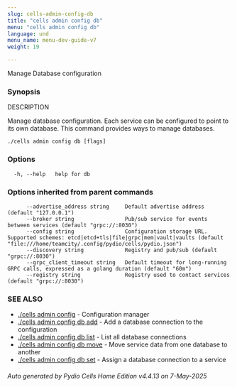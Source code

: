 ```yaml
---
slug: cells-admin-config-db
title: "cells admin config db"
menu: "cells admin config db"
language: und
menu_name: menu-dev-guide-v7
weight: 19

---
```

Manage Database configuration

### Synopsis


DESCRIPTION

  Manage database configuration.
  Each service can be configured to point to its own database. This command provides ways to manage databases.


```
./cells admin config db [flags]
```

### Options

```
  -h, --help   help for db
```

### Options inherited from parent commands

```
      --advertise_address string     Default advertise address (default "127.0.0.1")
      --broker string                Pub/sub service for events between services (default "grpc://:8030")
      --config string                Configuration storage URL. Supported schemes: etcd|etcd+tls|file|grpc|mem|vault|vaults (default "file:///home/teamcity/.config/pydio/cells/pydio.json")
      --discovery string             Registry and pub/sub (default "grpc://:8030")
      --grpc_client_timeout string   Default timeout for long-running GRPC calls, expressed as a golang duration (default "60m")
      --registry string              Registry used to contact services (default "grpc://:8030")
```

### SEE ALSO

* [./cells admin config](../cells-admin-config)	 - Configuration manager
* [./cells admin config db add](../cells-admin-config-db-add)	 - Add a database connection to the configuration
* [./cells admin config db list](../cells-admin-config-db-list)	 - List all database connections
* [./cells admin config db move](../cells-admin-config-db-move)	 - Move service data from one database to another
* [./cells admin config db set](../cells-admin-config-db-set)	 - Assign a database connection to a service

###### Auto generated by Pydio Cells Home Edition v4.4.13 on 7-May-2025
